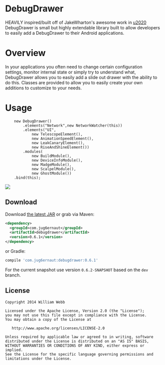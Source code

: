 DebugDrawer
===========

HEAVILY inspired/built off of JakeWharton's awesome work in [u2020](https://github.com/JakeWharton/u2020) DebugDrawer is small but highly extendable library built to allow developers to easily add a DebugDrawer to their Android applications.

Overview
========
In your applications you often need to change certain configuration settings, monitor internal state or simply try to understand what, DebugDrawer allows you to easily add a slide out drawer with the ability to do this. Classes are provided to allow you to easily create your own additions to customize to your needs.
	    
Usage
=====

	    new DebugDrawer()
            .elements("Network",new NetworkWatcher(this))
		    .elements("UI", 
                new TelescopeElement(), 
                new AnimationSpeedElement(), 
                new LeakCanaryElement(),
                new RiseAndShineElement())
		    .modules(
                new BuildModule(), 
                new DeviceInfoModule(), 
                new MadgeModule(), 
                new ScalpelModule(), 
                new GhostModule())
	    .bind(this);

![](vid.gif)

Download
--------

Download [the latest JAR][2] or grab via Maven:

```xml
<dependency>
  <groupId>com.jug6ernaut</groupId>
  <artifactId>debugdrawer</artifactId>
  <version>0.6.1</version>
</dependency>
```
or Gradle:

```groovy
compile 'com.jug6ernaut:debugdrawer:0.6.1'
```
For the current snapshot use version `0.6.2-SNAPSHOT` based on the `dev` branch.

License
-------

    Copyright 2014 William Webb

    Licensed under the Apache License, Version 2.0 (the "License");
    you may not use this file except in compliance with the License.
    You may obtain a copy of the License at

       http://www.apache.org/licenses/LICENSE-2.0

    Unless required by applicable law or agreed to in writing, software
    distributed under the License is distributed on an "AS IS" BASIS,
    WITHOUT WARRANTIES OR CONDITIONS OF ANY KIND, either express or implied.
    See the License for the specific language governing permissions and
    limitations under the License.
    
    
    
[1]: http://repository.sonatype.org/service/local/artifact/maven/redirect?r=central-proxy&g=com.jug6ernaut&a=debugdrawer&v=LATEST
[2]: http://central.maven.org/maven2/com/jug6ernaut/debugdrawer/0.6.1/debugdrawer-0.6.1.aar
